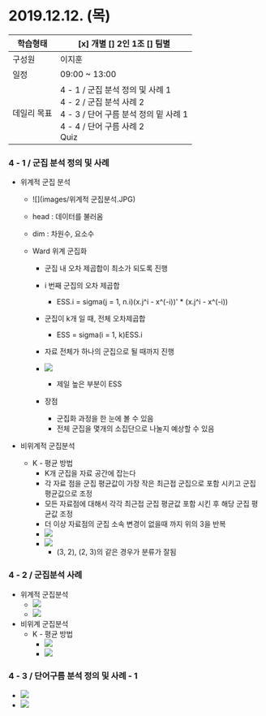 # 2019.12.12. (목)

| 학습형태    | [x] 개별 [] 2인 1조 [] 팀별                                  |
| ----------- | ------------------------------------------------------------ |
| 구성원      | 이지훈                                                       |
| 일정        | 09:00 ~ 13:00                                                |
| 데일리 목표 | 4 - 1 / 군집 분석 정의 및 사례 1<br />4 - 2 / 군집 분석 사례 2<br />4 - 3 / 단어 구름 분석 정의 밑 사례 1<br />4 - 4 / 단어 구름 사례 2<br />Quiz |

### 4 - 1 / 군집 분석 정의 및 사례

- 위계적 군집 분석

  - ![](images/위계적 군집분석.JPG)

  - head : 데이터를 불러옴

  - dim : 차원수, 요소수

  - Ward 위계 군집화

    - 군집 내 오차 제곱합이 최소가 되도록 진행
    - i 번째 군집의 오차 제곱합
      - ESS.i = sigma(j = 1, n.i)(x.j^i - x^(-i))' * (x.j^i - x^(-i))
    - 군집이 k개 일 때, 전체 오차제곱합
      - ESS = sigma(i = 1, k)ESS.i
    - 자료 전체가 하나의 군집으로 될 때까지 진행
    - ![](images/군집분석_오차합.JPG)
      - 제일 높은 부분이 ESS

    - 장점
      - 군집화 과정을 한 눈에 볼 수 있음
      - 전체 군집을 몇개의 소집단으로 나눌지 예상할 수 있음

- 비위계적 군집분석

  - K - 평균 방법
    - K개 군집을 자료 공간에 잡는다
    - 각 자료 점을 군집 평균값이 가장 작은 최근접 군집으로 포함 시키고 군집 평균값으로 조정
    - 모든 자료점에 대해서 각각 최근접 군집 평균값 포함 시킨 후 해당 군집 평균값 조정
    - 더 이상 자료점의 군집 소속 변경이 없을때 까지 위의 3을 반복
    - ![](images/K-NN.JPG)
    - ![](images/K-NN_graph.JPG)
      - (3, 2), (2, 3)의 같은 경우가 분류가 잘됨



### 4 - 2 / 군집분석 사례

- 위계적 군집분석
  - ![](images/arrest.JPG)
  - ![](images/arrest_graph.JPG)
- 비위계 군집분석
  - K - 평균 방법
    - ![](images/arrest_K-mean_R.JPG)
    - ![](images/arrest_K-mean.JPG)



### 4 - 3 / 단어구름 분석 정의 및 사례 - 1

- ![](images/wordcloud.JPG)
- ![](images/wordcloud2.JPG)
